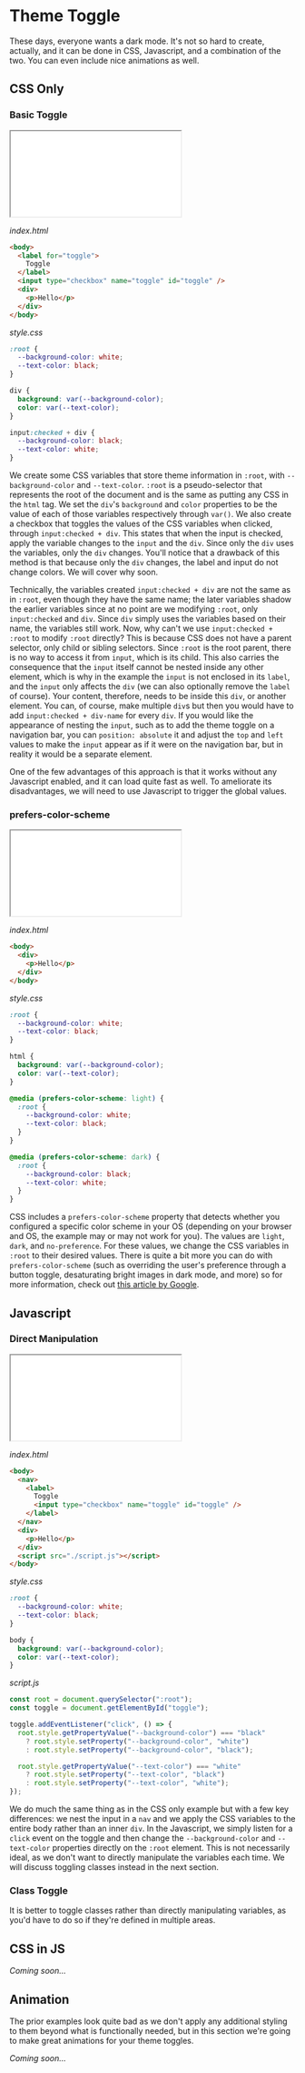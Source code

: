 # Theme Toggle

These days, everyone wants a dark mode. It's not so hard to create, actually, and it can be done in CSS, Javascript, and a combination of the two. You can even include nice animations as well.

## CSS Only

### Basic Toggle

<iframe src="./examples/css/basic/index.html"></iframe>

_index.html_

```html
<body>
  <label for="toggle">
    Toggle
  </label>
  <input type="checkbox" name="toggle" id="toggle" />
  <div>
    <p>Hello</p>
  </div>
</body>
```

_style.css_

```css
:root {
  --background-color: white;
  --text-color: black;
}

div {
  background: var(--background-color);
  color: var(--text-color);
}

input:checked + div {
  --background-color: black;
  --text-color: white;
}
```

We create some CSS variables that store theme information in `:root`, with `--background-color` and `--text-color`. `:root` is a pseudo-selector that represents the root of the document and is the same as putting any CSS in the `html` tag. We set the `div`'s `background` and `color` properties to be the value of each of those variables respectively through `var()`. We also create a checkbox that toggles the values of the CSS variables when clicked, through `input:checked + div`. This states that when the input is checked, apply the variable changes to the `input` and the `div`. Since only the `div` uses the variables, only the `div` changes. You'll notice that a drawback of this method is that because only the `div` changes, the label and input do not change colors. We will cover why soon.

Technically, the variables created `input:checked + div` are not the same as in `:root`, even though they have the same name; the later variables shadow the earlier variables since at no point are we modifying `:root`, only `input:checked` and `div`. Since `div` simply uses the variables based on their name, the variables still work. Now, why can't we use `input:checked + :root` to modify `:root` directly? This is because CSS does not have a parent selector, only child or sibling selectors. Since `:root` is the root parent, there is no way to access it from `input`, which is its child. This also carries the consequence that the `input` itself cannot be nested inside any other element, which is why in the example the `input` is not enclosed in its `label`, and the `input` only affects the `div` (we can also optionally remove the `label` of course). Your content, therefore, needs to be inside this `div`, or another element. You can, of course, make multiple `div`s but then you would have to add `input:checked + div-name` for every `div`. If you would like the appearance of nesting the `input`, such as to add the theme toggle on a navigation bar, you can `position: absolute` it and adjust the `top` and `left` values to make the `input` appear as if it were on the navigation bar, but in reality it would be a separate element.

One of the few advantages of this approach is that it works without any Javascript enabled, and it can load quite fast as well. To ameliorate its disadvantages, we will need to use Javascript to trigger the global values.

### prefers-color-scheme

<iframe src="./examples/css/prefers-color-scheme/index.html"></iframe>

_index.html_

```html
<body>
  <div>
    <p>Hello</p>
  </div>
</body>
```

_style.css_

```css
:root {
  --background-color: white;
  --text-color: black;
}

html {
  background: var(--background-color);
  color: var(--text-color);
}

@media (prefers-color-scheme: light) {
  :root {
    --background-color: white;
    --text-color: black;
  }
}

@media (prefers-color-scheme: dark) {
  :root {
    --background-color: black;
    --text-color: white;
  }
}
```

CSS includes a `prefers-color-scheme` property that detects whether you configured a specific color scheme in your OS (depending on your browser and OS, the example may or may not work for you). The values are `light`, `dark`, and `no-preference`. For these values, we change the CSS variables in `:root` to their desired values. There is quite a bit more you can do with `prefers-color-scheme` (such as overriding the user's preference through a button toggle, desaturating bright images in dark mode, and more) so for more information, check out [this article by Google](https://web.dev/prefers-color-scheme).

## Javascript

### Direct Manipulation

<iframe src="./examples/js/direct-manipulation/index.html"></iframe>

_index.html_

```html
<body>
  <nav>
    <label>
      Toggle
      <input type="checkbox" name="toggle" id="toggle" />
    </label>
  </nav>
  <div>
    <p>Hello</p>
  </div>
  <script src="./script.js"></script>
</body>
```

_style.css_

```css
:root {
  --background-color: white;
  --text-color: black;
}

body {
  background: var(--background-color);
  color: var(--text-color);
}
```

_script.js_

```js
const root = document.querySelector(":root");
const toggle = document.getElementById("toggle");

toggle.addEventListener("click", () => {
  root.style.getPropertyValue("--background-color") === "black"
    ? root.style.setProperty("--background-color", "white")
    : root.style.setProperty("--background-color", "black");

  root.style.getPropertyValue("--text-color") === "white"
    ? root.style.setProperty("--text-color", "black")
    : root.style.setProperty("--text-color", "white");
});
```

We do much the same thing as in the CSS only example but with a few key differences: we nest the input in a `nav` and we apply the CSS variables to the entire body rather than an inner `div`. In the Javascript, we simply listen for a `click` event on the toggle and then change the `--background-color` and `--text-color` properties directly on the `:root` element. This is not necessarily ideal, as we don't want to directly manipulate the variables each time. We will discuss toggling classes instead in the next section.

### Class Toggle

It is better to toggle classes rather than directly manipulating variables, as you'd have to do so if they're defined in multiple areas.

## CSS in JS

_Coming soon..._

## Animation

The prior examples look quite bad as we don't apply any additional styling to them beyond what is functionally needed, but in this section we're going to make great animations for your theme toggles.

_Coming soon..._
